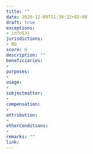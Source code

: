 ```yaml
---
title: ""
date: 2020-12-09T11:39:32+02:00 
draft: true
exceptions:
- info53j
jurisdictions:
- BG
score: 0
description: "" 
beneficiaries:
- 
purposes: 
- 
usage:
- 
subjectmatter:
- 
compensation:
-
attribution: 
-
otherConditions: 
- 
remarks: ""
link: 
---
```

